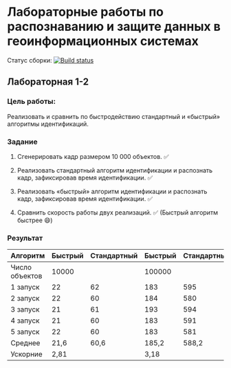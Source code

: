 # Лабораторные работы по распознаванию и защите данных в геоинформационных системах

Статус сборки: [![Build status](https://ci.appveyor.com/api/projects/status/fad8xlil0ylr8i99)](https://ci.appveyor.com/project/rozh1/rzdgis)

## Лабораторная 1-2

### Цель работы: 

Реализовать и сравнить по быстродействию стандартный и «быстрый» алгоритмы идентификаций.

### Задание

1. Сгенерировать кадр размером 10 000 объектов. :white_check_mark:

2. Реализовать стандартный алгоритм идентификации и распознать кадр, зафиксировав время идентификации. :white_check_mark:

3. Реализовать «быстрый» алгоритм идентификации и распознать кадр, зафиксировав время идентификации. :white_check_mark:

4. Сравнить скорость работы двух реализаций. :white_check_mark: (Быстрый алгоритм быстрее :smile:)

### Результат

| Алгоритм | Быстрый | Стандартный | Быстрый | Стандартный | Быстрый | Стандартный |
| -------- | -------- | -------- | -------- | -------- | -------- | -------- |
| Число объектов | 10000 | | 100000 | | 1000000 | |
|1 запуск | 22 | 62 | 183 | 595 | 1844 | 5776 |
|2 запуск | 22 | 60 | 184 | 580 | 1875 | 5830 |
|3 запуск | 21 | 61 | 193 | 594 | 1895 | 5868 |
|4 запуск | 21 | 60 | 183 | 591 | 1889 | 6178 |
|5 запуск | 22 | 60 | 183 | 581 | 2186 | 6174 |
|Среднее | 21,6 | 60,6 | 185,2 | 588,2 | 1937,8 | 5965,2 |
|Ускорние | 2,81 | |  3,18 | |  3,08 | | 
